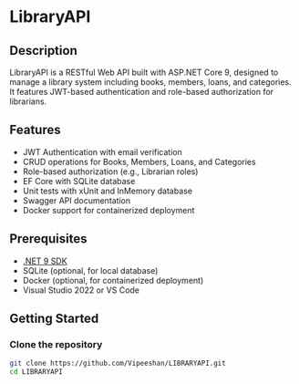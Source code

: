 # LibraryAPI

## Description
LibraryAPI is a RESTful Web API built with ASP.NET Core 9, designed to manage a library system including books, members, loans, and categories. It features JWT-based authentication and role-based authorization for librarians.

## Features
- JWT Authentication with email verification
- CRUD operations for Books, Members, Loans, and Categories
- Role-based authorization (e.g., Librarian roles)
- EF Core with SQLite database
- Unit tests with xUnit and InMemory database
- Swagger API documentation
- Docker support for containerized deployment

## Prerequisites
- [.NET 9 SDK](https://dotnet.microsoft.com/download/dotnet/9.0)
- SQLite (optional, for local database)
- Docker (optional, for containerized deployment)
- Visual Studio 2022 or VS Code

## Getting Started

### Clone the repository
```bash
git clone https://github.com/Vipeeshan/LIBRARYAPI.git
cd LIBRARYAPI
